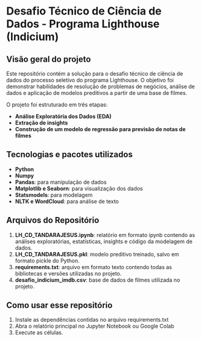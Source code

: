 # Desafio Técnico de Ciência de Dados - Programa Lighthouse (Indicium)

## Visão geral do projeto

Este repositório contém a solução para o desafio técnico de ciência de dados do processo seletivo do programa Lighthouse. O objetivo foi demonstrar habilidades de resolução de problemas de negócios, análise de dados e aplicação de modelos preditivos a partir de uma base de filmes. 

O projeto foi estruturado em três etapas:
- **Análise Exploratória dos Dados (EDA)**
- **Extração de insights**
- **Construção de um modelo de regressão para previsão de notas de filmes**

## Tecnologias e pacotes utilizados 
- **Python**
- **Numpy**
- **Pandas**: para manipulação de dados
- **Matplotlib e Seaborn**: para visualização dos dados
- **Statsmodels**: para modelagem 
- **NLTK e WordCloud**: para análise de texto


## Arquivos do Repositório
1. **LH_CD_TANDARAJESUS.ipynb**: relatório em formato ipynb contendo as análises exploratórias, estatísticas, insights e código da modelagem de dados.
2. **LH_CD_TANDARAJESUS.pkl**: modelo preditivo treinado, salvo em formato pickle do Python.
3. **requirements.txt**: arquivo em formato texto contendo todas as bibliotecas e versões utilizadas no projeto.
4. **desafio_indicium_imdb.csv**: base de dados de filmes utilizada no projeto.

## Como usar esse repositório 
1. Instale as dependências contidas no arquivo requirements.txt
2. Abra o relatório principal no Jupyter Notebook ou Google Colab
3. Execute as células.
